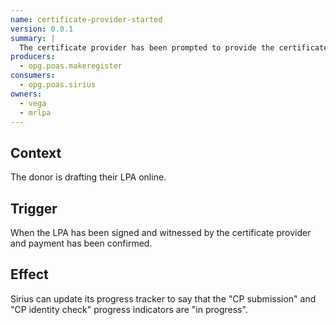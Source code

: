```yaml
---
name: certificate-provider-started
version: 0.0.1
summary: |
  The certificate provider has been prompted to provide the certificate
producers:
  - opg.poas.makeregister
consumers:
  - opg.poas.sirius
owners:
  - vega
  - mrlpa
---
```


## Context

The donor is drafting their LPA online.

## Trigger

When the LPA has been signed and witnessed by the certificate provider and payment has been confirmed.

## Effect

Sirius can update its progress tracker to say that the "CP submission" and "CP identity check" progress indicators are "in progress".

<NodeGraph title="Consumer / Producer Diagram" />

<EventExamples />

<Schema />
